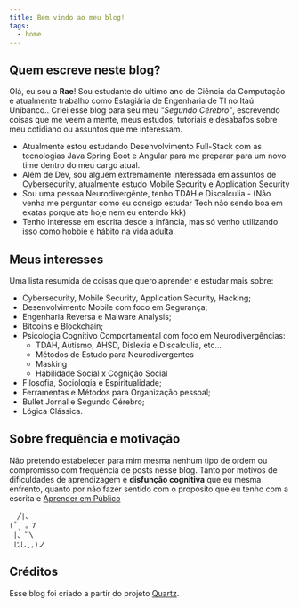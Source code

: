 ```yaml
---
title: Bem vindo ao meu blog!
tags:
  - home
---
```

## Quem escreve neste blog?
Olá, eu sou a **Rae**! Sou estudante do ultimo ano de Ciência da Computação e atualmente trabalho como Estagiária de Engenharia de TI no Itaú Unibanco.. Criei esse blog para seu meu *"Segundo Cérebro"*, escrevendo coisas que me veem a mente, meus estudos, tutoriais e desabafos sobre meu cotidiano ou assuntos que me interessam.

- Atualmente estou estudando Desenvolvimento Full-Stack com as tecnologias Java Spring Boot e Angular para me preparar para um novo time dentro do meu cargo atual.
- Além de Dev, sou alguém extremamente interessada em assuntos de Cybersecurity, atualmente estudo Mobile Security e Application Security
- Sou uma pessoa Neurodivergênte, tenho TDAH e Discalculia - (Não venha me perguntar como eu consigo estudar Tech não sendo boa em exatas porque ate hoje nem eu entendo kkk)
- Tenho interesse em escrita desde a infância, mas só venho utilizando isso como hobbie e hábito na vida adulta.

## Meus interesses
Uma lista resumida de coisas que quero aprender e estudar mais sobre:
- Cybersecurity, Mobile Security,  Application Security, Hacking;
- Desenvolvimento Mobile com foco em Segurança;
- Engenharia Reversa e Malware Analysis;
- Bitcoins e Blockchain;
- Psicologia Cognitivo Comportamental com foco em Neurodivergências:
	- TDAH, Autismo, AHSD, Dislexia e Discalculia, etc...
	- Métodos de Estudo para Neurodivergentes
	- Masking
	- Habilidade Social x Cognição Social
- Filosofia, Sociologia e Espiritualidade;
- Ferramentas e Métodos para Organização pessoal;
- Bullet Jornal e Segundo Cérebro;
- Lógica Clássica.

## Sobre frequência e motivação
Não pretendo estabelecer para mim mesma nenhum tipo de ordem ou compromisso com frequência de posts nesse blog. Tanto por motivos de dificuldades de aprendizagem e **disfunção cognitiva** que eu mesma enfrento, quanto por não fazer sentido com o propósito que eu tenho com a escrita e [Aprender em Público](https://www.swyx.io/learn-in-public)

```shell
  ╱|、
(˚ˎ 。7  
 |、˜〵          
 じしˍ,)ノ
```

## Créditos

Esse blog foi criado a partir do projeto [Quartz](https://quartz.jzhao.xyz/). 

